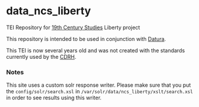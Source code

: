 # data_ncs_liberty
TEI Repository for [19th Century Studies](ncsmodules.unl.edu) Liberty project

This repository is intended to be used in conjunction with [Datura](https://github.com/CDRH/datura).

This TEI is now several years old and was not created with the standards currently used by the [CDRH](cdrh.unl.edu).

### Notes

This site uses a custom solr response writer.  Please make sure that you put the `config/solr/search.xsl` in `/var/solr/data/ncs_liberty/xslt/search.xsl` in order to see results using this writer.
